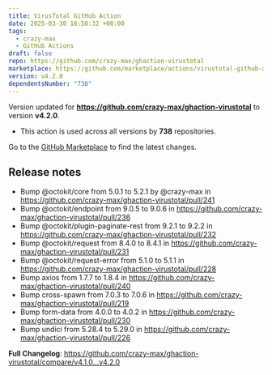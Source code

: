 ```yaml
---
title: VirusTotal GitHub Action
date: 2025-03-30 16:58:32 +00:00
tags:
  - crazy-max
  - GitHub Actions
draft: false
repo: https://github.com/crazy-max/ghaction-virustotal
marketplace: https://github.com/marketplace/actions/virustotal-github-action
version: v4.2.0
dependentsNumber: "738"
---
```



Version updated for **https://github.com/crazy-max/ghaction-virustotal** to version **v4.2.0**.
- This action is used across all versions by **738** repositories.

Go to the [GitHub Marketplace](https://github.com/marketplace/actions/virustotal-github-action) to find the latest changes.

## Release notes

* Bump @octokit/core from 5.0.1 to 5.2.1 by @crazy-max in https://github.com/crazy-max/ghaction-virustotal/pull/241
* Bump @octokit/endpoint from 9.0.5 to 9.0.6 in https://github.com/crazy-max/ghaction-virustotal/pull/236
* Bump @octokit/plugin-paginate-rest from 9.2.1 to 9.2.2 in https://github.com/crazy-max/ghaction-virustotal/pull/232
* Bump @octokit/request from 8.4.0 to 8.4.1 in https://github.com/crazy-max/ghaction-virustotal/pull/231
* Bump @octokit/request-error from 5.1.0 to 5.1.1 in https://github.com/crazy-max/ghaction-virustotal/pull/228
* Bump axios from 1.7.7 to 1.8.4 in https://github.com/crazy-max/ghaction-virustotal/pull/240
* Bump cross-spawn from 7.0.3 to 7.0.6 in https://github.com/crazy-max/ghaction-virustotal/pull/219
* Bump form-data from 4.0.0 to 4.0.2 in https://github.com/crazy-max/ghaction-virustotal/pull/230
* Bump undici from 5.28.4 to 5.29.0 in https://github.com/crazy-max/ghaction-virustotal/pull/226

**Full Changelog**: https://github.com/crazy-max/ghaction-virustotal/compare/v4.1.0...v4.2.0
